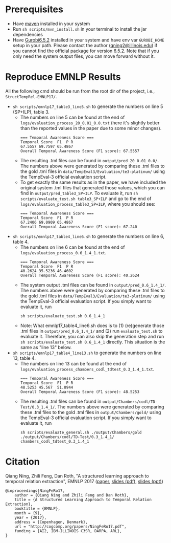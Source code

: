 # Prerequisites
- Have [maven](https://maven.apache.org/install.html) installed in your system
- Run `sh scripts/mvn_install.sh` in your terminal to install the jar dependencies
- Have [Gurobi6.5.2](http://www.gurobi.com/downloads/gurobi-optimizer) installed in your system and have env var `GUROBI_HOME` setup in your path. Please contact the author (qning2@illinois.edu) if you cannot find the official package for version 6.5.2. Note that if you only need the system output files, you can move forward without it.

# Reproduce EMNLP Results
All the following cmd should be run from the root dir of the project, i.e., `StructTempRel-EMNLP17/`.
- `sh scripts/emnlp17_table3_line5.sh` to generate the numbers on line 5 (SP+ILP), table 3.
  - The numbers on line 5 can be found at the end of `logs/evaluation_process_20_0.01_0.0.txt` (here it's slightly better than the reported values in the paper due to some minor changes).
    ```
    === Temporal Awareness Score ===
    Temporal Score  F1  P R
    67.5557 69.7597 65.4867 
    Overall Temporal Awareness Score (F1 score): 67.5557
    ```
  - The resulting .tml files can be found in `output/pred_20_0.01_0.0/`. The numbers above were generated by comparing these .tml files to the gold .tml files in `data/TempEval3/Evaluation/te3-platinum/` using the TempEval-3 official evaluation script.
  - To get exactly the same results as in the paper, we have included the original system .tml files that generated those values, which you can find in `output/pred_table3_SP+ILP`. To evaluate it, run `sh scripts/evaluate_test.sh table3_SP+ILP` and go to the end of `logs/evaluation_process_table3_SP+ILP`, where you should see:
    ```
    === Temporal Awareness Score ===
    Temporal Score  F1  P R
    67.2406 69.0909 65.4867 
    Overall Temporal Awareness Score (F1 score): 67.240
    ```
- `sh scripts/emnlp17_table4_line6.sh` to generate the numbers on line 6, table 4.
  - The numbers on line 6 can be found at the end of `logs/evaluation_process_0.6_1.4_1.txt`.
    ```
    === Temporal Awareness Score ===
    Temporal Score  F1  P R
    40.2624 35.5236 46.4602 
    Overall Temporal Awareness Score (F1 score): 40.2624
    ```
  - The system output .tml files can be found in `output/pred_0.6_1.4_1/`. The numbers above were generated by comparing these .tml files to the gold .tml files in `data/TempEval3/Evaluation/te3-platinum/` using the TempEval-3 official evaluation script. If you simply want to evaluate it, run
    ```
    sh scripts/evaluate_test.sh 0.6_1.4_1
    ```
  - Note: What emnlp17_table4_line6.sh does is to (1) (re)generate those .tml files in `output/pred_0.6_1.4_1/` and (2) run `evaluate_test.sh` to evaluate it. Therefore, you can also skip the generation step and run `sh scripts/evaluate_test.sh 0.6_1.4_1` directly. This situation is the same as "line 13" below.
- `sh scripts/emnlp17_table4_line13.sh` to generate the numbers on line 13, table 4.
  - The numbers on line 13 can be found at the end of `logs/evaluation_process_chambers_codl_tdtest_0.3_1.4_1.txt`.
    ```
    === Temporal Awareness Score ===
    Temporal Score  F1  P R
    48.5253 45.567  51.8944 
    Overall Temporal Awareness Score (F1 score): 48.5253
    ```
  - The resulting .tml files can be found in `output/Chambers/codl/TD-Test/0.3_1.4_1/`. The numbers above were generated by comparing these .tml files to the gold .tml files in `output/Chambers/gold/` using the TempEval-3 official evaluation script. If you simply want to evaluate it, run
    ```
    sh scripts/evaluate_general.sh ./output/Chambers/gold ./output/Chambers/codl/TD-Test/0.3_1.4_1/ chambers_codl_tdtest_0.3_1.4_1
    ```
# Citation
Qiang Ning, Zhili Feng, Dan Roth, "A structured learning approach to temporal relation extraction", EMNLP 2017 ([paper](http://cogcomp.org/papers/NingFeRo17.pdf), [slides (pdf)](http://qning2.web.engr.illinois.edu/papers/EMNLP-17-presentation-final.pdf), [slides (ppt)](http://cogcomp.org/files/presentations/EMNLP-17-presentation-final.pptx))

```
@inproceedings{NingFeRo17,
    author = {Qiang Ning and Zhili Feng and Dan Roth},
    title = {A Structured Learning Approach to Temporal Relation Extraction},
    booktitle = {EMNLP},
    month = {9},
    year = {2017},
    address = {Copenhagen, Denmark},
    url = "http://cogcomp.org/papers/NingFeRo17.pdf",
    funding = {AI2, IBM-ILLINOIS C3SR, DARPA, ARL},
}
```
